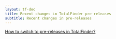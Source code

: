 ```yaml
---
layout: tf-doc
title: Recent changes in TotalFinder pre-releases
subtitle: Recent changes in pre-releases
---
```


<script src="/shared/js/changelog.js" type="text/javascript" charset="utf-8"></script>

<div class="changelog-info">
<a href="javascript:showBetaHint(this);">How to switch to pre-releases in TotalFinder?</a>
<div class="betahint" style="display:none">
  Please enable the "Include pre-releases" checkbox in the System->Updates section of the TotalFinder preferences tab:<br/>
  <img src="/images/pref-about.png" style="width:300px" class="doc-image add-shadow">
</div>
</div>

<div class="changelogx">
  <div id="page" class="changelog"></div>
</div>

<script type="text/coffeescript" charset="utf-8">
  nonce = -> (Math.random() + "").substring(2)
  source = "changelog-beta.txt"
  hashToSelector = (h) -> h.replace /\./g, "\\." # http://stackoverflow.com/a/9930611/84283

  $.get "#{source}?x=#{nonce()}", (data) ->
    changelog = parsePlaintextChangelog(data)

    getDownloadLinkForVersion = (version) -> "http://downloads.binaryage.com/TotalFinder-#{version}.dmg"
    getReleaseDateText = (date) -> "released on " + date
    generateChangelogHTML "#page", changelog, getDownloadLinkForVersion, getReleaseDateText

    # http://stackoverflow.com/a/13952352/84283
    if window.location.hash
      $(document.body).animate
        scrollTop: $(hashToSelector(window.location.hash)).offset().top
      , 2000
    
  @showBetaHint = -> $(".betahint").toggle()
</script>
